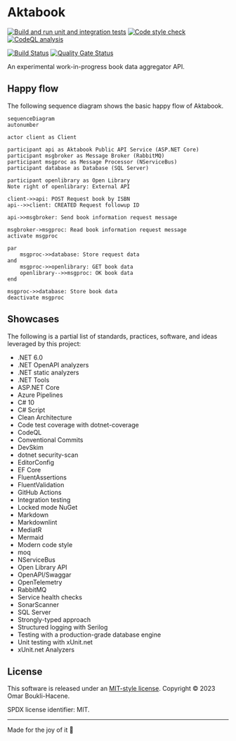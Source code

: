 # Aktabook

[![Build and run unit and integration tests](https://github.com/oboukli/aktabook/actions/workflows/build-and-test.yml/badge.svg)](https://github.com/oboukli/aktabook/actions/workflows/build-and-test.yml)
[![Code style check](https://github.com/oboukli/aktabook/actions/workflows/code-style-check.yml/badge.svg)](https://github.com/oboukli/aktabook/actions/workflows/code-style-check.yml)
[![CodeQL analysis](https://github.com/oboukli/aktabook/actions/workflows/codeql-analysis.yml/badge.svg)](https://github.com/oboukli/aktabook/actions/workflows/codeql-analysis.yml)

[![Build Status](https://dev.azure.com/omarboukli/Aktabook/_apis/build/status/oboukli.aktabook?branchName=main)](https://dev.azure.com/omarboukli/Aktabook/_build/latest?definitionId=4&branchName=main)
[![Quality Gate Status](https://sonarcloud.io/api/project_badges/measure?project=oboukli_aktabook&metric=alert_status)](https://sonarcloud.io/summary/new_code?id=oboukli_aktabook)

An experimental work-in-progress book data aggregator API.

## Happy flow

The following sequence diagram shows the basic happy flow of Aktabook.

```mermaid
sequenceDiagram
autonumber

actor client as Client

participant api as Aktabook Public API Service (ASP.NET Core)
participant msgbroker as Message Broker (RabbitMQ)
participant msgproc as Message Processor (NServiceBus)
participant database as Database (SQL Server)

participant openlibrary as Open Library
Note right of openlibrary: External API

client->>api: POST Request book by ISBN
api-->>client: CREATED Request followup ID

api->>msgbroker: Send book information request message

msgbroker->msgproc: Read book information request message
activate msgproc

par
    msgproc->>database: Store request data
and
    msgproc->>openlibrary: GET book data
    openlibrary-->>msgproc: OK book data
end

msgproc->>database: Store book data
deactivate msgproc
```

## Showcases

The following is a partial list of standards, practices, software,
and ideas leveraged by this project:

- .NET 6.0
- .NET OpenAPI analyzers
- .NET static analyzers
- .NET Tools
- ASP.NET Core
- Azure Pipelines
- C# 10
- C# Script
- Clean Architecture
- Code test coverage with dotnet-coverage
- CodeQL
- Conventional Commits
- DevSkim
- dotnet security-scan
- EditorConfig
- EF Core
- FluentAssertions
- FluentValidation
- GitHub Actions
- Integration testing
- Locked mode NuGet
- Markdown
- Markdownlint
- MediatR
- Mermaid
- Modern code style
- moq
- NServiceBus
- Open Library API
- OpenAPI/Swaggar
- OpenTelemetry
- RabbitMQ
- Service health checks
- SonarScanner
- SQL Server
- Strongly-typed approach
- Structured logging with Serilog
- Testing with a production-grade database engine
- Unit testing with xUnit.net
- xUnit.net Analyzers

## License

This software is released under an [MIT-style license](LICENSE).
Copyright © 2023 Omar Boukli-Hacene.

SPDX license identifier: MIT.

---

Made for the joy of it 🐳
